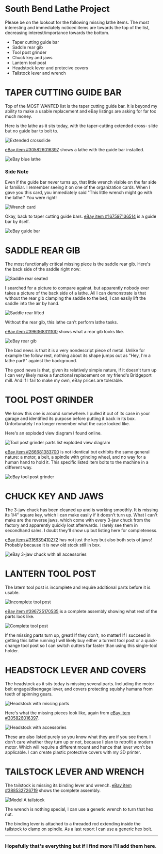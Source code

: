 # South Bend Lathe Project

Please be on the lookout for the following missing lathe items.
The most interesting and immediately noticed items are towards the top
of the list, decreasing interest/importance towards the bottom.
* Taper cutting guide bar
* Saddle rear gib
* Tool post grinder
* Chuck key and jaws
* Lantern tool post
* Headstock lever and protecive covers
* Tailstock lever and wrench

# TAPER CUTTING GUIDE BAR

Top of the MOST WANTED list is the taper cutting guide bar. It is beyond
my ability to make a usable replacement and eBay listings are asking for
far too much money.

Here is the lathe as it sits today, with the taper-cutting extended cross-
slide but no guide bar to bolt to.

![Extended crossslide](./img/absent_taper_attachment_guide_bar.jpg)

[eBay item #305826016397](https://www.ebay.com/itm/305826016397)
shows a lathe with the guide bar installed.

![eBay blue lathe](./img/ebay_taper_attachment_blue.jpg)


### Side Note

Even if the guide bar never turns up, that little wrench visible on the far
side is familiar. I remember seeing it on one of the organization cards.
When I gave you this card, you immediately said "This little wrench might
go with the lathe." You were right!

![Wrench card](./img/wrench_card.jpg)

Okay, back to taper cutting guide bars.
[eBay item #167597136514](https://www.ebay.com/itm/167597136514)
is a guide bar by itself.

![eBay guide bar](./img/ebay_taper_attachment_beige.jpg)

# SADDLE REAR GIB

The most functionally critical missing piece is the saddle rear gib. Here's
the back side of the saddle right now:

![Saddle rear seated](./img/saddle_rear_no_gib.jpg)

I searched for a picture to compare against, but apparently nobody ever takes
a picture of the back side of a lathe. All I can demonstrate is that without
the rear gib clamping the saddle to the bed, I can easily lift the saddle
into the air by hand.

![Saddle rear lifted](./img/saddle_rear_no_gib_lifted.jpg)

Without the rear gib, this lathe can't perform lathe tasks.

[eBay item #396368311100](https://www.ebay.com/itm/396368311100)
shows what a rear gib looks like.

![eBay rear gib](./img/saddle_rear_gib_ebay.jpg)

The bad news is that it is a very nondescript piece of metal.
Unlike for example the follow rest, nothing about its shape jumps out
as "Hey, I'm a lathe part!" against the background.

The good news is that, given its relatively simple nature, if it doesn't turn
up I can very likely make a functional replacement on my friend's Bridgeport
mill. And if I fail to make my own, eBay prices are tolerable.

# TOOL POST GRINDER

We know this one is around somewhere. I pulled it out of its case in your
garage and identified its purpose before putting it back in its box.
Unfortunately I no longer remember what the case looked like.

Here's an exploded view diagram I found online.

![Tool post grinder parts list exploded view diagram](./img/tool_post_grinder_parts_list.jpg)

[eBay item #266681383700](https://www.ebay.com/itm/266681383700) is not
identical but exhibits the same general nature: a motor, a belt, a spindle with
grinding wheel, and no way for a human hand to hold it. This specific listed
item bolts to the machine in a different way.

![eBay tool post grinder](./img/ebay_tool_post_grinder.jpg)

# CHUCK KEY AND JAWS

The 3-jaw chuck has been cleaned up and is working smoothly. It is missing
its 1/4" square key, which I can make easily if it doesn't turn up.
What I can't make are the reverse jaws, which come with every 3-jaw chuck
from the factory and apparently quickly lost afterwards. I rarely see them in
secondhand sales. I doubt they'll show up but listing here for completeness.

[eBay item #316639410272](https://www.ebay.com/itm/316639410272)
has not just the key but also both sets of jaws! Probably because it is new
old stock still in box.

![eBay 3-jaw chuck with all accessories](./img/cushman_3_jaw_chuck_with_both_sets_of_jaws_and_key.jpg)

# LANTERN TOOL POST

The latern tool post is incomplete and require additional parts before
it is usable.

![Incomplete tool post](./img/lantern_tool_post_incomplete.jpg)

[eBay item #396725170535](https://www.ebay.com/itm/396725170535)
is a complete assembly showing what rest of the parts look like.

![Complete tool post](./img/ebay_tool_post.jpg)

If the missing parts turn up, great! If they don't, no matter! If I succeed in
getting this lathe running I will likely buy either a turrent tool post or a
quick-change tool post so I can switch cutters far faster than using this
single-tool holder.

# HEADSTOCK LEVER AND COVERS

The headstock as it sits today is missing several parts. Including the motor
belt engage/disengage lever, and covers protecting squishy humans from teeth
of spinning gears.

![Headstock with missing parts](./img/headstock_with_missing_parts.jpg)

Here's what the missing pieces look like, again from
[eBay item #305826016397](https://www.ebay.com/itm/305826016397).

![Headstock with accessories](./img/blue_with_motor_lever_and_protective_covers.jpg)

These are also listed purely so you know what they are if you see them. I
don't care whether they turn up or not, because I plan to retrofit a modern
motor. Which will require a different mount and hence that lever won't be
applicable. I can create plastic protective covers with my 3D printer.

# TAILSTOCK LEVER AND WRENCH

The tailstock is missing its binding lever and wrench.
[eBay item #388532726719](https://www.ebay.com/itm/388532726719)
shows the complete assembly.

![Model A tailstock](./img/tailstock.jpg)

The wrench is nothing special, I can use a generic wrench to turn that hex nut.

The binding lever is attached to a threaded rod extending inside the tailstock
to clamp on spindle. As a last resort I can use a generic hex bolt.

---

### Hopefully that's everything but if I find more I'll add them here.
